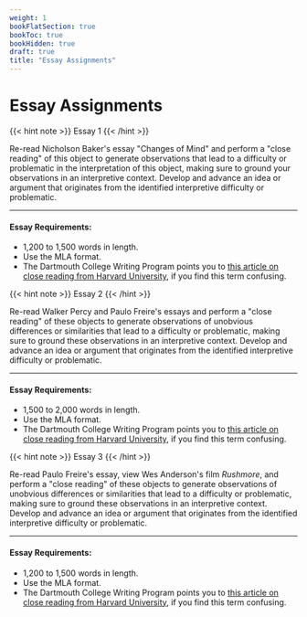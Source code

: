 ```yaml
---
weight: 1
bookFlatSection: true
bookToc: true
bookHidden: true
draft: true
title: "Essay Assignments"
---
```


# Essay Assignments

{{< hint note >}} 
<span style="color: var(--circle-dots)"><i class="far fa-dot-circle"></i></span> Essay 1
{{< /hint >}} 

Re-read Nicholson Baker's essay "Changes of Mind" and perform a "close reading" of this object to generate observations that lead to a difficulty or problematic in the interpretation of this object, making sure to ground your observations in an interpretive context. Develop and advance an idea or argument that originates from the identified interpretive difficulty or problematic. 

---

#### Essay Requirements:

- 1,200 to 1,500 words in length.
- Use the MLA format.
- <span style="color: var(--due)"><i class="fa-solid fa-square-arrow-up-right"></span></i> The Dartmouth College Writing Program points you to [this article on close reading from Harvard University](https://writingcenter.fas.harvard.edu/pages/how-do-close-reading), if you find this term confusing.

{{< hint note >}} 
<span style="color: var(--circle-dots)"><i class="far fa-dot-circle"></i></span> Essay 2
{{< /hint >}} 

Re-read Walker Percy and Paulo Freire's essays and perform a "close reading" of these objects to generate observations of unobvious differences or similarities that lead to a difficulty or problematic, making sure to ground these observations in an interpretive context. Develop and advance an idea or argument that originates from the identified interpretive difficulty or problematic. 

---

#### Essay Requirements:

- 1,500 to 2,000 words in length.
- Use the MLA format.
- <span style="color: var(--due)"><i class="fa-solid fa-square-arrow-up-right"></span></i> The Dartmouth College Writing Program points you to [this article on close reading from Harvard University](https://writingcenter.fas.harvard.edu/pages/how-do-close-reading), if you find this term confusing.


{{< hint note >}} 
<span style="color: var(--circle-dots)"><i class="far fa-dot-circle"></i></span> Essay 3
{{< /hint >}} 

Re-read Paulo Freire's essay, view Wes Anderson's film *Rushmore*, and perform a "close reading" of these objects to generate observations of unobvious differences or similarities that lead to a difficulty or problematic, making sure to ground these observations in an interpretive context. Develop and advance an idea or argument that originates from the identified interpretive difficulty or problematic. 

---

#### Essay Requirements:

- 1,200 to 1,500 words in length.
- Use the MLA format.
- <span style="color: var(--due)"><i class="fa-solid fa-square-arrow-up-right"></span></i> The Dartmouth College Writing Program points you to [this article on close reading from Harvard University](https://writingcenter.fas.harvard.edu/pages/how-do-close-reading), if you find this term confusing.

